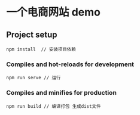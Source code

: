 # 一个电商网站 demo

## Project setup
```
npm install  // 安装项目依赖
```

### Compiles and hot-reloads for development
```
npm run serve // 运行 
```

### Compiles and minifies for production
```
npm run build // 编译打包 生成dist文件
```

